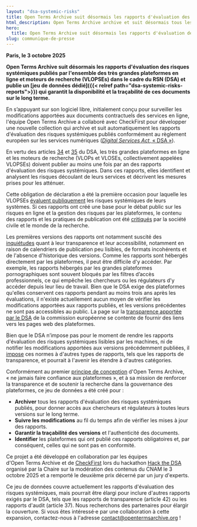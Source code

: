 ```yaml
---
layout: "dsa-systemic-risks"
title: Open Terms Archive suit désormais les rapports d'évaluation des risques systémiques du RSN (DSA)
html_description: Open Terms Archive archive et suit désormais tous les rapports d'évaluation des risques systémiques publiés à ce jour dans le cadre du RSN (DSA) par toutes les très grandes plateformes en ligne.
hero:
  title: Open Terms Archive suit désormais les rapports d'évaluation des risques systémiques du RSN (DSA)
slug: communique-de-presse
---
```


**Paris, le 3 octobre 2025**

**Open Terms Archive suit désormais les rapports d'évaluation des risques systémiques publiés par l'ensemble des très grandes plateformes en ligne et moteurs de recherche (VLOPSEs) dans le cadre du RSN (DSA) et publie un [jeu de données dédié]({{< relref path="dsa-systemic-risks-reports">}}) qui garantit la disponibilité et la traçabilité de ces documents sur le long terme.**

En s’appuyant sur son logiciel libre, initialement conçu pour surveiller les modifications apportées aux documents contractuels des services en ligne, l'équipe Open Terms Archive a collaboré avec CheckFirst pour développer une nouvelle collection qui archive et suit automatiquement les rapports d'évaluation des risques systémiques publiés conformément au règlement européen sur les services numériques ([_Digital Services Act_, « DSA »](https://www.eu-digital-services-act.com/Digital_Services_Act_Articles.html)).

En vertu des articles [34](https://www.eu-digital-services-act.com/Digital_Services_Act_Article_34.html) et [35](https://www.eu-digital-services-act.com/Digital_Services_Act_Article_35.html) du DSA, les très grandes plateformes en ligne et les moteurs de recherche (VLOPs et VLOSEs, collectivement appelées VLOPSEs) doivent publier au moins une fois par an des rapports d'évaluation des risques systémiques. Dans ces rapports, elles identifient et analysent les risques découlant de leurs services et décrivent les mesures prises pour les atténuer.

Cette obligation de déclaration a été la première occasion pour laquelle les VLOPSEs [évaluent publiquement](https://digital-strategy.ec.europa.eu/fr/news/very-large-online-platforms-and-search-engines-publish-first-risk-assessment-and-audit-reports) les risques systémiques de leurs systèmes. Si ces rapports ont créé une base pour le débat public sur les risques en ligne et la gestion des risques par les plateformes, le contenu des rapports et les pratiques de publication ont été [critiqués](https://kgi.georgetown.edu/research-and-commentary/systemic-risk-assessment-under-the-digital-services-act) par la société civile et le monde de la recherche.

Les premières versions des rapports ont notamment suscité des [inquiétudes](https://dsa-observatory.eu/2024/12/09/dsa-risk-assessment-reports-are-in-a-guide-to-the-first-rollout-and-whats-next/) quant à leur transparence et leur accessibilité, notamment en raison de calendriers de publication peu lisibles, de formats incohérents et de l'absence d'historique des versions. Comme les rapports sont hébergés directement par les plateformes, il peut être difficile d'y accéder. Par exemple, les rapports hébergés par les grandes plateformes pornographiques sont souvent bloqués par les filtres d’accès professionnels, ce qui empêche les chercheurs ou les régulateurs d'y accéder depuis leur lieu de travail. Bien que le DSA exige des plateformes qu'elles conservent ces rapports pendant au moins trois ans après les évaluations, il n'existe actuellement aucun moyen de vérifier les modifications apportées aux rapports publiés, et les versions précédentes ne sont pas accessibles au public. La page sur la [transparence apportée par le DSA](https://digital-strategy.ec.europa.eu/en/policies/dsa-brings-transparency) de la commission européenne se contente de fournir des liens vers les pages web des plateformes.

Bien que le DSA n’impose pas pour le moment de rendre les rapports d'évaluation des risques systémiques lisibles par les machines, ni de notifier les modifications apportées aux versions précédemment publiées, il [impose](https://eur-lex.europa.eu/legal-content/FR/TXT/PDF/?uri=OJ:L_202402835) ces normes à d'autres types de rapports, tels que les rapports de transparence, et pourrait à l'avenir les étendre à d'autres catégories.

Conformément au premier [principe de conception](https://docs.opentermsarchive.org/concepts/design-principles/) d'Open Terms Archive, « ne jamais faire confiance aux plateformes », et à sa mission de renforcer la transparence et de soutenir la recherche dans la gouvernance des plateformes, ce jeu de données a été créé pour :

- **Archiver** tous les rapports d'évaluation des risques systémiques publiés, pour donner accès aux chercheurs et régulateurs à toutes leurs versions sur le long terme.
- **Suivre les modifications** au fil du temps afin de vérifier les mises à jour des rapports.
- **Garantir la traçabilité des versions** et l'authenticité des documents.
- **Identifier** les plateformes qui ont publié ces rapports obligatoires et, par conséquent, celles qui ne sont pas en conformité.

Ce projet a été développé en collaboration par les équipes d'Open Terms Archive et de [CheckFirst](https://checkfirst.network) lors du hackathon [Hack the DSA](https://regulation-tech.cnam.fr/hack-the-dsa-cr/) organisé par la Chaire sur la modération des contenus du CNAM le 3 octobre 2025 et a remporté le deuxième prix décerné par un jury d'experts.

Ce jeu de données couvre actuellement les rapports d'évaluation des risques systémiques, mais pourrait être élargi pour inclure d'autres rapports exigés par le DSA, tels que les rapports de transparence (article 42) ou les rapports d'audit (article 37). Nous recherchons des partenaires pour élargir la couverture. Si vous êtes intéressé·e par une collaboration à cette expansion, contactez-nous à l'adresse <contact@opentermsarchive.org> !
